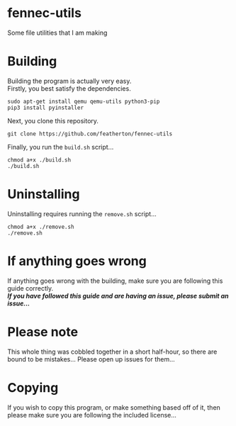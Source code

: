 # fennec-utils
Some file utilities that I am making  

# Building
Building the program is actually very easy.  
Firstly, you best satisfy the dependencies.  
```
sudo apt-get install qemu qemu-utils python3-pip
pip3 install pyinstaller
```  
Next, you clone this repository.  
```
git clone https://github.com/featherton/fennec-utils
```  
Finally, you run the ``build.sh`` script...  
```
chmod a+x ./build.sh
./build.sh
```  

# Uninstalling  
Uninstalling requires running the ``remove.sh`` script...  
```
chmod a+x ./remove.sh
./remove.sh
``` 

# If anything goes wrong  
If anything goes wrong with the building, make sure you are following this guide correctly.    
***If you have followed this guide and are having an issue, please submit an issue...***  

# Please note  
This whole thing was cobbled together in a short half-hour, so there are bound to be mistakes... Please open up issues for them...   

# Copying  
If you wish to copy this program, or make something based off of it, then please make sure you are following the included license...  
